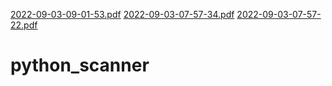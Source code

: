 [2022-09-03-09-01-53.pdf](https://github.com/tasim313/python_scanner/files/9482868/2022-09-03-09-01-53.pdf)
[2022-09-03-07-57-34.pdf](https://github.com/tasim313/python_scanner/files/9482870/2022-09-03-07-57-34.pdf)
[2022-09-03-07-57-22.pdf](https://github.com/tasim313/python_scanner/files/9482871/2022-09-03-07-57-22.pdf)
# python_scanner

